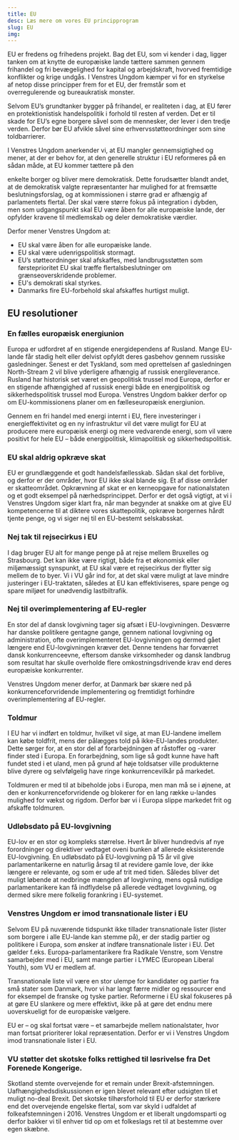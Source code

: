 ```yaml
---
title: EU
desc: Læs mere om vores EU principprogram
slug: EU
img: 
---
```


EU er fredens og frihedens projekt. Bag det EU, som vi kender i dag, ligger tanken om at knytte de europæiske lande tættere sammen gennem frihandel og fri bevægelighed for kapital og arbejdskraft, hvorved fremtidige konflikter og krige undgås. I Venstres Ungdom kæmper vi for en styrkelse af netop disse principper frem for et EU, der fremstår som et overregulerende og bureaukratisk monster.

Selvom EU’s grundtanker bygger på frihandel, er realiteten i dag, at EU fører en protektionistisk handelspolitik i forhold til resten af verden. Det er til skade for EU’s egne borgere såvel som de mennesker, der lever i den tredje verden. Derfor bør EU afvikle såvel sine erhvervsstøtteordninger som sine toldbarrierer.

I Venstres Ungdom anerkender vi, at EU mangler gennemsigtighed og mener, at der er behov for, at den generelle struktur i EU reformeres på en sådan måde, at EU kommer tættere på den

enkelte borger og bliver mere demokratisk. Dette forudsætter blandt andet, at de demokratisk valgte repræsentanter har mulighed for at fremsætte beslutningsforslag, og at kommissionen i større grad er afhængig af parlamentets flertal. Der skal være større fokus på integration i dybden, men som udgangspunkt skal EU være åben for alle europæiske lande, der opfylder kravene til medlemskab og deler demokratiske værdier.

Derfor mener Venstres Ungdom at:

- EU skal være åben for alle europæiske lande.
- EU skal være udenrigspolitisk stormagt.
- EU’s støtteordninger skal afskaffes, med landbrugsstøtten som førsteprioritet EU skal træffe flertalsbeslutninger om grænseoverskridende problemer.
- EU's demokrati skal styrkes.
- Danmarks fire EU-forbehold skal afskaffes hurtigst muligt. 

## EU resolutioner

### En fælles europæisk energiunion

Europa er udfordret af en stigende energidependens af Rusland. Mange EU-lande får stadig helt eller delvist opfyldt deres gasbehov gennem russiske gasledninger. Senest er det Tyskland, som med oprettelsen af gasledningen North-Stream 2 vil blive yderligere afhængig af russisk energileverance. Rusland har historisk set været en geopolitisk trussel mod Europa, derfor er en stigende afhængighed af russisk energi både en energipolitisk og sikkerhedspolitisk trussel mod Europa. Venstres Ungdom bakker derfor op om EU-kommissionens planer om en fælleseuropæisk energiunion. 

Gennem en fri handel med energi internt i EU, flere investeringer i energieffektivitet og en ny infrastruktur vil det være muligt for EU at producere mere europæisk energi og mere vedvarende energi, som vil være positivt for hele EU – både energipolitisk, klimapolitisk og sikkerhedspolitisk.

### EU skal aldrig opkræve skat

EU er grundlæggende et godt handelsfællesskab. Sådan skal det forblive, og derfor er der områder, hvor EU ikke skal blande sig. Et af disse områder er skatteområdet. Opkrævning af skat er en kerneopgave for nationalstaten og et godt eksempel på nærhedsprincippet. Derfor er det også vigtigt, at vi i Venstres Ungdom siger klart fra, når man begynder at snakke om at give EU kompetencerne til at diktere vores skattepolitik, opkræve borgernes hårdt tjente penge, og vi siger nej til en EU-bestemt selskabsskat.

### Nej tak til rejsecirkus i EU

I dag bruger EU alt for mange penge på at rejse mellem Bruxelles og Strasbourg. Det kan ikke være rigtigt, både fra et økonomisk eller miljømæssigt synspunkt, at EU skal være et rejsecirkus der flytter sig mellem de to byer. Vi i VU går ind for, at det skal være muligt at lave mindre justeringer i EU-traktaten, således at EU kan effektiviseres, spare penge og spare miljøet for unødvendig lastbiltrafik.

### Nej til overimplementering af EU-regler

En stor del af dansk lovgivning tager sig afsæt i EU-lovgivningen. Desværre har danske politikere gentagne gange, gennem national lovgivning og administration, ofte overimplementeret EU-lovgivningen og dermed gået længere end EU-lovgivningen kræver det. Denne tendens har forværret dansk konkurrenceevne, eftersom danske virksomheder og dansk landbrug som resultat har skulle overholde flere omkostningsdrivende krav end deres europæiske konkurrenter. 

Venstres Ungdom mener derfor, at Danmark bør skære ned på konkurrenceforvridende implementering og fremtidigt forhindre overimplementering af EU-regler.

### Toldmur

I EU har vi indført en toldmur, hvilket vil sige, at man EU-landene imellem kan købe toldfrit, mens der pålægges told på ikke-EU-landes produkter. Dette sørger for, at en stor del af forarbejdningen af råstoffer og -varer finder sted i Europa. En forarbejdning, som lige så godt kunne have haft fundet sted i et uland, men på grund af høje toldsatser ville produkterne blive dyrere og selvfølgelig have ringe konkurrencevilkår på markedet. 

Toldmuren er med til at bibeholde jobs i Europa, men man må se i øjnene, at den er konkurrenceforvridende og blokerer for en lang række u-landes mulighed for vækst og rigdom. Derfor bør vi i Europa slippe markedet frit og afskaffe toldmuren.

### Udløbsdato på EU-lovgivning

EU-lov er en stor og kompleks størrelse. Hvert år bliver hundredvis af nye forordninger og direktiver vedtaget oveni bunken af allerede eksisterende EU-lovgivning. En udløbsdato på EU-lovgivning på 15 år vil give parlamentarikerne en naturlig årsag til at revidere gamle love, der ikke længere er relevante, og som er ude af trit med tiden. Således bliver det muligt løbende at nedbringe mængden af lovgivning, mens også nutidige parlamentarikere kan få indflydelse på allerede vedtaget lovgivning, og dermed sikre mere folkelig forankring i EU-systemet.

### Venstres Ungdom er imod transnationale lister i EU

Selvom EU på nuværende tidspunkt ikke tillader transnationale lister (lister som borgere i alle EU-lande kan stemme på), er der stadig partier og politikere i Europa, som ønsker at indføre transnationale lister i EU. Det gælder f.eks. Europa-parlamentarikere fra Radikale Venstre, som Venstre samarbejder med i EU, samt mange partier i LYMEC (European Liberal Youth), som VU er medlem af.

Transnationale liste vil være en stor ulempe for kandidater og partier fra små stater som Danmark, hvor vi har langt færre midler og ressourcer end for eksempel de franske og tyske partier. Reformerne i EU skal fokuseres på at gøre EU slankere og mere effektivt, ikke på at gøre det endnu mere uoverskueligt for de europæiske vælgere.

EU er – og skal fortsat være – et samarbejde mellem nationalstater, hvor man fortsat prioriterer lokal repræsentation. Derfor er vi i Venstres Ungdom imod transnationale lister i EU.

### VU støtter det skotske folks rettighed til løsrivelse fra Det Forenede Kongerige.

Skotland stemte overvejende for et remain under Brexit-afstemningen. Uafhængighedsdiskussionen er igen blevet relevant efter udsigten til et muligt no-deal Brexit. Det skotske tilhørsforhold til EU er derfor stærkere end det overvejende engelske flertal, som var skyld i udfaldet af folkeafstemningen i 2016. Venstres Ungdom er et liberalt ungdomsparti og derfor bakker vi til enhver tid op om et folkeslags ret til at bestemme over egen skæbne.

